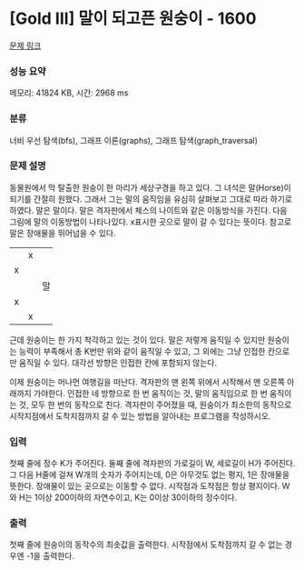 # [Gold III] 말이 되고픈 원숭이 - 1600 

[문제 링크](https://www.acmicpc.net/problem/1600) 

### 성능 요약

메모리: 41824 KB, 시간: 2968 ms

### 분류

너비 우선 탐색(bfs), 그래프 이론(graphs), 그래프 탐색(graph_traversal)

### 문제 설명

<p>동물원에서 막 탈출한 원숭이 한 마리가 세상구경을 하고 있다. 그 녀석은 말(Horse)이 되기를 간절히 원했다. 그래서 그는 말의 움직임을 유심히 살펴보고 그대로 따라 하기로 하였다. 말은 말이다. 말은 격자판에서 체스의 나이트와 같은 이동방식을 가진다. 다음 그림에 말의 이동방법이 나타나있다. x표시한 곳으로 말이 갈 수 있다는 뜻이다. 참고로 말은 장애물을 뛰어넘을 수 있다.</p>

<table class="table table-bordered" style="width: 15%;">
	<tbody>
		<tr>
			<td style="width: 3%; text-align: center;"> </td>
			<td style="width: 3%; text-align: center;">x</td>
			<td style="width: 3%; text-align: center;"> </td>
			<td style="width: 3%; text-align: center;">x</td>
			<td style="width: 3%; text-align: center;"> </td>
		</tr>
		<tr>
			<td style="width: 3%; text-align: center;">x</td>
			<td style="width: 3%; text-align: center;"> </td>
			<td style="width: 3%; text-align: center;"> </td>
			<td style="width: 3%; text-align: center;"> </td>
			<td style="width: 3%; text-align: center;">x</td>
		</tr>
		<tr>
			<td style="width: 3%; text-align: center;"> </td>
			<td style="width: 3%; text-align: center;"> </td>
			<td style="width: 3%; text-align: center;">말</td>
			<td style="width: 3%; text-align: center;"> </td>
			<td style="width: 3%; text-align: center;"> </td>
		</tr>
		<tr>
			<td style="width: 3%; text-align: center;">x</td>
			<td style="width: 3%; text-align: center;"> </td>
			<td style="width: 3%; text-align: center;"> </td>
			<td style="width: 3%; text-align: center;"> </td>
			<td style="width: 3%; text-align: center;">x</td>
		</tr>
		<tr>
			<td style="width: 3%; text-align: center;"> </td>
			<td style="width: 3%; text-align: center;">x</td>
			<td style="width: 3%; text-align: center;"> </td>
			<td style="width: 3%; text-align: center;">x</td>
			<td style="width: 3%;"> </td>
		</tr>
	</tbody>
</table>

<p>근데 원숭이는 한 가지 착각하고 있는 것이 있다. 말은 저렇게 움직일 수 있지만 원숭이는 능력이 부족해서 총 K번만 위와 같이 움직일 수 있고, 그 외에는 그냥 인접한 칸으로만 움직일 수 있다. 대각선 방향은 인접한 칸에 포함되지 않는다.</p>

<p>이제 원숭이는 머나먼 여행길을 떠난다. 격자판의 맨 왼쪽 위에서 시작해서 맨 오른쪽 아래까지 가야한다. 인접한 네 방향으로 한 번 움직이는 것, 말의 움직임으로 한 번 움직이는 것, 모두 한 번의 동작으로 친다. 격자판이 주어졌을 때, 원숭이가 최소한의 동작으로 시작지점에서 도착지점까지 갈 수 있는 방법을 알아내는 프로그램을 작성하시오.</p>

### 입력 

 <p>첫째 줄에 정수 K가 주어진다. 둘째 줄에 격자판의 가로길이 W, 세로길이 H가 주어진다. 그 다음 H줄에 걸쳐 W개의 숫자가 주어지는데, 0은 아무것도 없는 평지, 1은 장애물을 뜻한다. 장애물이 있는 곳으로는 이동할 수 없다. 시작점과 도착점은 항상 평지이다. W와 H는 1이상 200이하의 자연수이고, K는 0이상 30이하의 정수이다.</p>

### 출력 

 <p>첫째 줄에 원숭이의 동작수의 최솟값을 출력한다. 시작점에서 도착점까지 갈 수 없는 경우엔 -1을 출력한다.</p>

